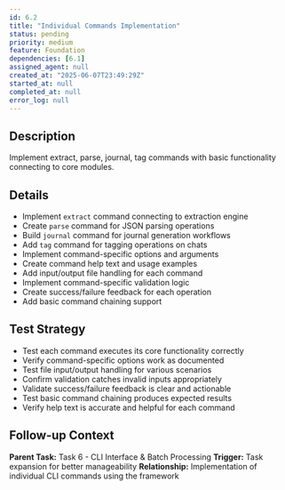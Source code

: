 ```yaml
---
id: 6.2
title: "Individual Commands Implementation"
status: pending
priority: medium
feature: Foundation
dependencies: [6.1]
assigned_agent: null
created_at: "2025-06-07T23:49:29Z"
started_at: null
completed_at: null
error_log: null
---
```


## Description

Implement extract, parse, journal, tag commands with basic functionality connecting to core modules.

## Details

- Implement `extract` command connecting to extraction engine
- Create `parse` command for JSON parsing operations
- Build `journal` command for journal generation workflows
- Add `tag` command for tagging operations on chats
- Implement command-specific options and arguments
- Create command help text and usage examples
- Add input/output file handling for each command
- Implement command-specific validation logic
- Create success/failure feedback for each operation
- Add basic command chaining support

## Test Strategy

- Test each command executes its core functionality correctly
- Verify command-specific options work as documented
- Test file input/output handling for various scenarios
- Confirm validation catches invalid inputs appropriately
- Validate success/failure feedback is clear and actionable
- Test basic command chaining produces expected results
- Verify help text is accurate and helpful for each command

## Follow-up Context

**Parent Task:** Task 6 - CLI Interface & Batch Processing
**Trigger:** Task expansion for better manageability
**Relationship:** Implementation of individual CLI commands using the framework
